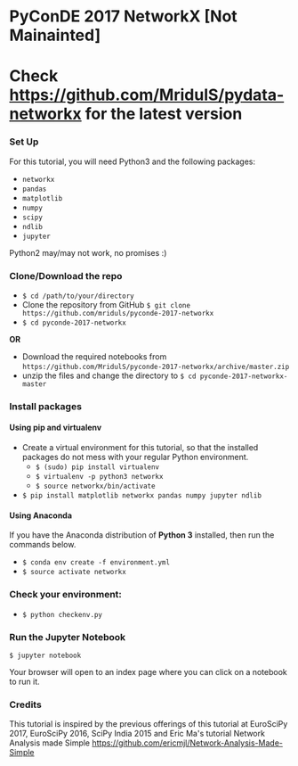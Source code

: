 # PyConDE 2017 NetworkX [Not Mainainted]
# Check https://github.com/MridulS/pydata-networkx for the latest version

### Set Up

For this tutorial, you will need Python3 and the following packages:

- `networkx`
- `pandas`
- `matplotlib`
- `numpy`
- `scipy`
- `ndlib`
- `jupyter`

Python2 may/may not work, no promises :)

### Clone/Download the repo

- `$ cd /path/to/your/directory`
- Clone the repository from GitHub
	 `$ git clone https://github.com/mriduls/pyconde-2017-networkx`
- `$ cd pyconde-2017-networkx`

**OR**

- Download the required notebooks from `https://github.com/MridulS/pyconde-2017-networkx/archive/master.zip`
- unzip the files and change the directory to 
		`$ cd pyconde-2017-networkx-master` 

### Install packages 
#### Using pip and virtualenv


- Create a virtual environment for this tutorial, so that the installed packages do not mess with your regular Python environment.
    - `$ (sudo) pip install virtualenv`
    - `$ virtualenv -p python3 networkx`
    - `$ source networkx/bin/activate`
- `$ pip install matplotlib networkx pandas numpy jupyter ndlib`


#### Using Anaconda
If you have the Anaconda distribution of **Python 3** installed, then run the commands below.

- `$ conda env create -f environment.yml`
- `$ source activate networkx`

### Check your environment:

- `$ python checkenv.py`

### Run the Jupyter Notebook

    $ jupyter notebook

Your browser will open to an index page where you can click on a notebook to run it.

### Credits

This tutorial is inspired by the previous offerings of this tutorial at EuroSciPy 2017, EuroSciPy 2016, SciPy India 2015 and Eric Ma's tutorial Network Analysis made Simple https://github.com/ericmjl/Network-Analysis-Made-Simple
